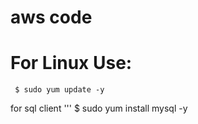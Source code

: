 # aws code

# For Linux Use:
     $ sudo yum update -y
for sql client
     ''' $ sudo yum install mysql -y
     
     
     

